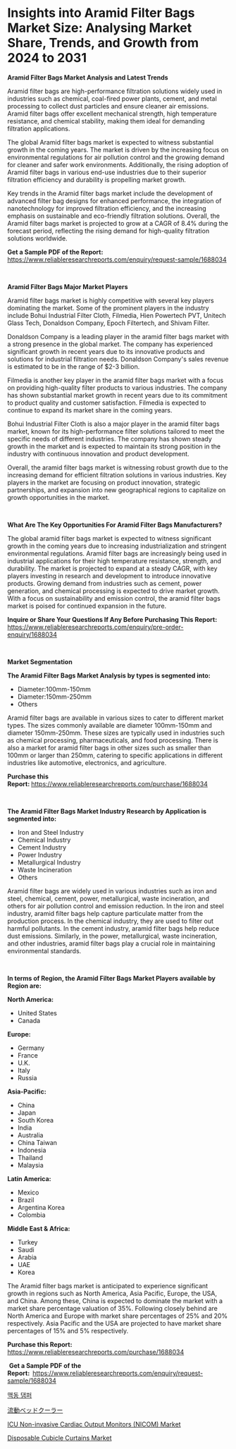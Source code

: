 <p><h1>Insights into Aramid Filter Bags Market Size: Analysing Market Share, Trends, and Growth from 2024 to 2031</h1></p><p><strong>Aramid Filter Bags Market Analysis and Latest Trends</strong></p>
<p><p>Aramid filter bags are high-performance filtration solutions widely used in industries such as chemical, coal-fired power plants, cement, and metal processing to collect dust particles and ensure cleaner air emissions. Aramid filter bags offer excellent mechanical strength, high temperature resistance, and chemical stability, making them ideal for demanding filtration applications.</p><p>The global Aramid filter bags market is expected to witness substantial growth in the coming years. The market is driven by the increasing focus on environmental regulations for air pollution control and the growing demand for cleaner and safer work environments. Additionally, the rising adoption of Aramid filter bags in various end-use industries due to their superior filtration efficiency and durability is propelling market growth.</p><p>Key trends in the Aramid filter bags market include the development of advanced filter bag designs for enhanced performance, the integration of nanotechnology for improved filtration efficiency, and the increasing emphasis on sustainable and eco-friendly filtration solutions. Overall, the Aramid filter bags market is projected to grow at a CAGR of 8.4% during the forecast period, reflecting the rising demand for high-quality filtration solutions worldwide.</p></p>
<p><strong>Get a Sample PDF of the Report:&nbsp;</strong> <a href="https://www.reliableresearchreports.com/enquiry/request-sample/1688034">https://www.reliableresearchreports.com/enquiry/request-sample/1688034</a></p>
<p>&nbsp;</p>
<p><strong>Aramid Filter Bags Major Market Players</strong></p>
<p><p>Aramid filter bags market is highly competitive with several key players dominating the market. Some of the prominent players in the industry include Bohui Industrial Filter Cloth, Filmedia, Hien Powertech PVT, Unitech Glass Tech, Donaldson Company, Epoch Filtertech, and Shivam Filter.</p><p>Donaldson Company is a leading player in the aramid filter bags market with a strong presence in the global market. The company has experienced significant growth in recent years due to its innovative products and solutions for industrial filtration needs. Donaldson Company's sales revenue is estimated to be in the range of $2-3 billion.</p><p>Filmedia is another key player in the aramid filter bags market with a focus on providing high-quality filter products to various industries. The company has shown substantial market growth in recent years due to its commitment to product quality and customer satisfaction. Filmedia is expected to continue to expand its market share in the coming years.</p><p>Bohui Industrial Filter Cloth is also a major player in the aramid filter bags market, known for its high-performance filter solutions tailored to meet the specific needs of different industries. The company has shown steady growth in the market and is expected to maintain its strong position in the industry with continuous innovation and product development.</p><p>Overall, the aramid filter bags market is witnessing robust growth due to the increasing demand for efficient filtration solutions in various industries. Key players in the market are focusing on product innovation, strategic partnerships, and expansion into new geographical regions to capitalize on growth opportunities in the market.</p></p>
<p>&nbsp;</p>
<p><strong>What Are The Key Opportunities For Aramid Filter Bags Manufacturers?</strong></p>
<p><p>The global aramid filter bags market is expected to witness significant growth in the coming years due to increasing industrialization and stringent environmental regulations. Aramid filter bags are increasingly being used in industrial applications for their high temperature resistance, strength, and durability. The market is projected to expand at a steady CAGR, with key players investing in research and development to introduce innovative products. Growing demand from industries such as cement, power generation, and chemical processing is expected to drive market growth. With a focus on sustainability and emission control, the aramid filter bags market is poised for continued expansion in the future.</p></p>
<p><strong>Inquire or Share Your Questions If Any Before Purchasing This Report:</strong> <a href="https://www.reliableresearchreports.com/enquiry/pre-order-enquiry/1688034">https://www.reliableresearchreports.com/enquiry/pre-order-enquiry/1688034</a></p>
<p>&nbsp;</p>
<p><strong>Market Segmentation</strong></p>
<p><strong>The Aramid Filter Bags Market Analysis by types is segmented into:</strong></p>
<p><ul><li>Diameter:100mm-150mm</li><li>Diameter:150mm-250mm</li><li>Others</li></ul></p>
<p><p>Aramid filter bags are available in various sizes to cater to different market types. The sizes commonly available are diameter 100mm-150mm and diameter 150mm-250mm. These sizes are typically used in industries such as chemical processing, pharmaceuticals, and food processing. There is also a market for aramid filter bags in other sizes such as smaller than 100mm or larger than 250mm, catering to specific applications in different industries like automotive, electronics, and agriculture.</p></p>
<p><strong>Purchase this Report:&nbsp;</strong><a href="https://www.reliableresearchreports.com/purchase/1688034">https://www.reliableresearchreports.com/purchase/1688034</a></p>
<p>&nbsp;</p>
<p><strong>The Aramid Filter Bags Market Industry Research by Application is segmented into:</strong></p>
<p><ul><li>Iron and Steel Industry</li><li>Chemical Industry</li><li>Cement Industry</li><li>Power Industry</li><li>Metallurgical Industry</li><li>Waste Incineration</li><li>Others</li></ul></p>
<p><p>Aramid filter bags are widely used in various industries such as iron and steel, chemical, cement, power, metallurgical, waste incineration, and others for air pollution control and emission reduction. In the iron and steel industry, aramid filter bags help capture particulate matter from the production process. In the chemical industry, they are used to filter out harmful pollutants. In the cement industry, aramid filter bags help reduce dust emissions. Similarly, in the power, metallurgical, waste incineration, and other industries, aramid filter bags play a crucial role in maintaining environmental standards.</p></p>
<p>&nbsp;</p>
<p><strong>In terms of Region, the Aramid Filter Bags Market Players available by Region are:</strong></p>
<p>
    <p> <strong> North America: </strong>
        <ul>
            <li>United States</li>
            <li>Canada</li>
        </ul>
        </p> 
    <p> <strong> Europe: </strong>
        <ul>
            <li>Germany</li>
            <li>France</li>
            <li>U.K.</li>
            <li>Italy</li>
            <li>Russia</li>
        </ul>
        </p> 
    <p> <strong> Asia-Pacific: </strong>
        <ul>
            <li>China</li>
            <li>Japan</li>
            <li>South Korea</li>
            <li>India</li>
            <li>Australia</li>
            <li>China Taiwan</li>
            <li>Indonesia</li>
            <li>Thailand</li>
            <li>Malaysia</li>
        </ul>
        </p> 
    <p> <strong> Latin America: </strong>
        <ul>
            <li>Mexico</li>
            <li>Brazil</li>
            <li>Argentina Korea</li>
            <li>Colombia</li>
        </ul>
        </p> 
    <p> <strong> Middle East & Africa: </strong>
        <ul>
            <li>Turkey</li>
            <li>Saudi</li>
            <li>Arabia</li>
            <li>UAE</li>
            <li>Korea</li>
        </ul>
    </p>
    </p>
<p><p>The Aramid filter bags market is anticipated to experience significant growth in regions such as North America, Asia Pacific, Europe, the USA, and China. Among these, China is expected to dominate the market with a market share percentage valuation of 35%. Following closely behind are North America and Europe with market share percentages of 25% and 20% respectively. Asia Pacific and the USA are projected to have market share percentages of 15% and 5% respectively.</p></p>
<p><strong>Purchase this Report: </strong><a href="https://www.reliableresearchreports.com/purchase/1688034">https://www.reliableresearchreports.com/purchase/1688034</a></p>
<p>&nbsp;<strong>Get a Sample PDF of the Report:&nbsp;&nbsp;</strong><a href="https://www.reliableresearchreports.com/enquiry/request-sample/1688034">https://www.reliableresearchreports.com/enquiry/request-sample/1688034</a></p>
<p><strong></strong></p>
<p><p><a href="https://medium.com/@darianswift1922_33282/%EB%A7%A5%EB%B0%95-%EA%B0%90%EC%87%A0%EA%B8%B0-%EC%8B%9C%EC%9E%A5-%EB%8F%99%ED%96%A5-%EC%8B%9C%EC%9E%A5-%EB%8F%99%ED%96%A5-%EC%84%B1%EC%9E%A5-2024%EB%85%84%EB%B6%80%ED%84%B0-2031%EB%85%84%EA%B9%8C%EC%A7%80-%EC%98%88%EC%B8%A1%EB%90%A8-3f1ce920aab0">맥동 댐퍼</a></p><p><a href="https://medium.com/@mt14785/%E6%B5%81%E4%BD%93%E5%8C%96%E5%BA%8A%E3%82%AF%E3%83%BC%E3%83%A9%E3%83%BC%E5%B8%82%E5%A0%B4-2031%E5%B9%B4%E3%81%BE%E3%81%A7%E3%81%AE%E3%83%88%E3%83%AC%E3%83%B3%E3%83%89-%E4%BA%88%E6%B8%AC-%E7%AB%B6%E5%90%88%E5%88%86%E6%9E%90-514d9483d36b">流動ベッドクーラー</a></p><p><a href="https://view.publitas.com/reportprime-1/icu-non-invasive-cardiac-output-monitors-nicom-market-size-global-industry-overview-market-segmentation-and-forecast-2023-to-2030/">ICU Non-invasive Cardiac Output Monitors (NICOM) Market</a></p><p><a href="https://five-trouble-98a.notion.site/Disposable-Cubicle-Curtains-Market-Research-Report-Unlocks-Analysis-on-the-Market-Financial-Status--5908965573fe4286aa5d5d084ba88576">Disposable Cubicle Curtains Market</a></p></p>